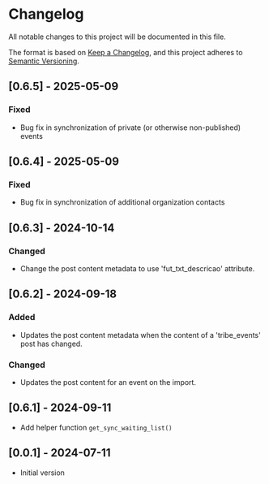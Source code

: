 # Changelog

All notable changes to this project will be documented in this file.

The format is based on [Keep a Changelog](https://keepachangelog.com/en/1.0.0/),
and this project adheres to [Semantic Versioning](https://semver.org/spec/v2.0.0.html).

## [0.6.5] - 2025-05-09

### Fixed

- Bug fix in synchronization of private (or otherwise non-published) events

## [0.6.4] - 2025-05-09

### Fixed

- Bug fix in synchronization of additional organization contacts

## [0.6.3] - 2024-10-14

### Changed

- Change the post content metadata to use 'fut_txt_descricao' attribute.

## [0.6.2] - 2024-09-18

### Added

- Updates the post content metadata when the content of a 'tribe_events' post has changed.

### Changed

- Updates the post content for an event on the import.

## [0.6.1] - 2024-09-11

- Add helper function `get_sync_waiting_list()`

## [0.0.1] - 2024-07-11

- Initial version
